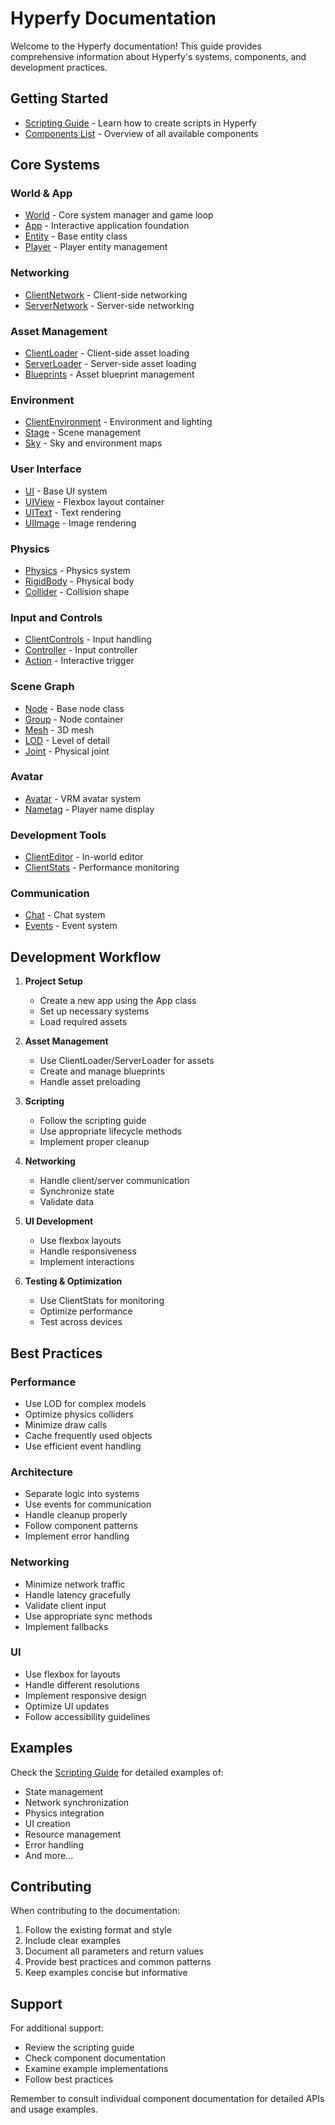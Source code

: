 # Hyperfy Documentation

Welcome to the Hyperfy documentation! This guide provides comprehensive information about Hyperfy's systems, components, and development practices.

## Getting Started

- [Scripting Guide](HyperfyScriptingGuide.md) - Learn how to create scripts in Hyperfy
- [Components List](ComponentsList.md) - Overview of all available components

## Core Systems

### World & App
- [World](ref/World.md) - Core system manager and game loop
- [App](ref/App.md) - Interactive application foundation
- [Entity](ref/Entity.md) - Base entity class
- [Player](ref/Player.md) - Player entity management

### Networking
- [ClientNetwork](ref/ClientNetwork.md) - Client-side networking
- [ServerNetwork](ref/ServerNetwork.md) - Server-side networking

### Asset Management
- [ClientLoader](ref/ClientLoader.md) - Client-side asset loading
- [ServerLoader](ref/ServerLoader.md) - Server-side asset loading
- [Blueprints](ref/Blueprints.md) - Asset blueprint management

### Environment
- [ClientEnvironment](ref/ClientEnvironment.md) - Environment and lighting
- [Stage](ref/Stage.md) - Scene management
- [Sky](ref/Sky.md) - Sky and environment maps

### User Interface
- [UI](ref/UI.md) - Base UI system
- [UIView](ref/UIView.md) - Flexbox layout container
- [UIText](ref/UIText.md) - Text rendering
- [UIImage](ref/UIImage.md) - Image rendering

### Physics
- [Physics](ref/Physics.md) - Physics system
- [RigidBody](ref/RigidBody.md) - Physical body
- [Collider](ref/Collider.md) - Collision shape

### Input and Controls
- [ClientControls](ref/ClientControls.md) - Input handling
- [Controller](ref/Controller.md) - Input controller
- [Action](ref/Action.md) - Interactive trigger

### Scene Graph
- [Node](ref/Node.md) - Base node class
- [Group](ref/Group.md) - Node container
- [Mesh](ref/Mesh.md) - 3D mesh
- [LOD](ref/LOD.md) - Level of detail
- [Joint](ref/Joint.md) - Physical joint

### Avatar
- [Avatar](ref/Avatar.md) - VRM avatar system
- [Nametag](ref/Nametag.md) - Player name display

### Development Tools
- [ClientEditor](ref/ClientEditor.md) - In-world editor
- [ClientStats](ref/ClientStats.md) - Performance monitoring

### Communication
- [Chat](ref/Chat.md) - Chat system
- [Events](ref/Events.md) - Event system

## Development Workflow

1. **Project Setup**
   - Create a new app using the App class
   - Set up necessary systems
   - Load required assets

2. **Asset Management**
   - Use ClientLoader/ServerLoader for assets
   - Create and manage blueprints
   - Handle asset preloading

3. **Scripting**
   - Follow the scripting guide
   - Use appropriate lifecycle methods
   - Implement proper cleanup

4. **Networking**
   - Handle client/server communication
   - Synchronize state
   - Validate data

5. **UI Development**
   - Use flexbox layouts
   - Handle responsiveness
   - Implement interactions

6. **Testing & Optimization**
   - Use ClientStats for monitoring
   - Optimize performance
   - Test across devices

## Best Practices

### Performance
- Use LOD for complex models
- Optimize physics colliders
- Minimize draw calls
- Cache frequently used objects
- Use efficient event handling

### Architecture
- Separate logic into systems
- Use events for communication
- Handle cleanup properly
- Follow component patterns
- Implement error handling

### Networking
- Minimize network traffic
- Handle latency gracefully
- Validate client input
- Use appropriate sync methods
- Implement fallbacks

### UI
- Use flexbox for layouts
- Handle different resolutions
- Implement responsive design
- Optimize UI updates
- Follow accessibility guidelines

## Examples

Check the [Scripting Guide](HyperfyScriptingGuide.md) for detailed examples of:
- State management
- Network synchronization
- Physics integration
- UI creation
- Resource management
- Error handling
- And more...

## Contributing

When contributing to the documentation:
1. Follow the existing format and style
2. Include clear examples
3. Document all parameters and return values
4. Provide best practices and common patterns
5. Keep examples concise but informative

## Support

For additional support:
- Review the scripting guide
- Check component documentation
- Examine example implementations
- Follow best practices

Remember to consult individual component documentation for detailed APIs and usage examples.
